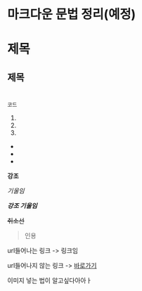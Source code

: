 # 마크다운 문법 정리(예정)

# 제목
## 제목

#

```
코드
```

1.
2.
3.
- 
-
-

**강조**

*기울임*

***강조 기울임***

~~취소선~~

>인용

url들어나는 링크
-> 링크임

url들어나지 않는 링크
-> [바로가기](링크임)

이미지 넣는 법이 알고싶다아아ㅏ


